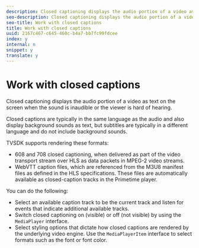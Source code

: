 ```yaml
---
description: Closed captioning displays the audio portion of a video as text on the screen when the sound is inaudible or the viewer is hard of hearing.
seo-description: Closed captioning displays the audio portion of a video as text on the screen when the sound is inaudible or the viewer is hard of hearing.
seo-title: Work with closed captions
title: Work with closed captions
uuid: 2167c467-c645-460c-b4a7-bb7fc99fdcee
index: y
internal: n
snippet: y
translate: y
---
```


# Work with closed captions

Closed captioning displays the audio portion of a video as text on the screen when the sound is inaudible or the viewer is hard of hearing.

Closed captions are typically in the same language as the audio and also display background sounds as text, but subtitles are typically in a different language and do not include background sounds. 

TVSDK supports rendering these formats: 
* 608 and 708 closed captioning, when delivered as part of the video transport stream over HLS as data packets in MPEG-2 video streams.
* WebVTT caption files, which are referenced from the M3U8 manifest files as defined in the HLS specifications. These files are automatically available as closed-caption tracks in the Primetime player. 





You can do the following: 
* Select an available caption track to be the current track and listen for events that indicate additional available tracks.
* Switch closed captioning on (visible) or off (not visible) by using the `MediaPlayer` interface.
* Select styling options that dictate how closed captions are rendered by the underlying video engine. Use the `MediaPlayerItem` interface to select formats such as the font or font color. 





